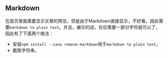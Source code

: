 ## Markdown

在首页里面需要显示文章的预览，但是由于Markdown直接显示，不好看，因此需要`markdown to plain text`。并且，展示的话，仅仅需要一部分字符就可以了，因此有了下面两个做法：
* 安装`npm install --save remove-markdown`用于`markdown to plain text`。
* 截取字符串。
